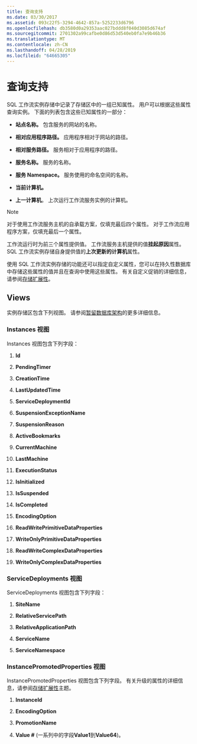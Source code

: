 ```yaml
---
title: 查询支持
ms.date: 03/30/2017
ms.assetid: 093c22f5-3294-4642-857a-5252233d6796
ms.openlocfilehash: db3580d0a29353aac027bddd8f040d3085d674af
ms.sourcegitcommit: 2701302a99cafbe0d86d53d540eb0fa7e9b46b36
ms.translationtype: MT
ms.contentlocale: zh-CN
ms.lasthandoff: 04/28/2019
ms.locfileid: "64665305"
---
```

# <a name="support-for-queries"></a>查询支持
SQL 工作流实例存储中记录了存储区中的一组已知属性。 用户可以根据这些属性查询实例。 下面的列表包含这些已知属性的一部分：  
  
- **站点名称。** 包含服务的网站的名称。  
  
- **相对应用程序路径。** 应用程序相对于网站的路径。  
  
- **相对服务路径。** 服务相对于应用程序的路径。  
  
- **服务名称。** 服务的名称。  
  
- **服务 Namespace。** 服务使用的命名空间的名称。  
  
- **当前计算机。**  
  
- **上一计算机**。 上次运行工作流服务实例的计算机。  
  
> [!NOTE]
>  对于使用工作流服务主机的自承载方案，仅填充最后四个属性。 对于工作流应用程序方案，仅填充最后一个属性。  
  
 工作流运行时为前三个属性提供值。 工作流服务主机提供的值**挂起原因**属性。 SQL 工作流实例存储自身提供值的**上次更新的计算机**属性。  
  
 使用 SQL 工作流实例存储的功能还可以指定自定义属性，您可以在持久性数据库中存储这些属性的值并且在查询中使用这些属性。 有关自定义促销的详细信息，请参阅[存储扩展性](store-extensibility.md)。  
  
## <a name="views"></a>Views  
 实例存储区包含下列视图。 请参阅[暂留数据库架构](persistence-database-schema.md)的更多详细信息。  
  
### <a name="the-instances-view"></a>Instances 视图  
 Instances 视图包含下列字段：  
  
1. **Id**  
  
2. **PendingTimer**  
  
3. **CreationTime**  
  
4. **LastUpdatedTime**  
  
5. **ServiceDeploymentId**  
  
6. **SuspensionExceptionName**  
  
7. **SuspensionReason**  
  
8. **ActiveBookmarks**  
  
9. **CurrentMachine**  
  
10. **LastMachine**  
  
11. **ExecutionStatus**  
  
12. **IsInitialized**  
  
13. **IsSuspended**  
  
14. **IsCompleted**  
  
15. **EncodingOption**  
  
16. **ReadWritePrimitiveDataProperties**  
  
17. **WriteOnlyPrimitiveDataProperties**  
  
18. **ReadWriteComplexDataProperties**  
  
19. **WriteOnlyComplexDataProperties**  
  
### <a name="the-servicedeployments-view"></a>ServiceDeployments 视图  
 ServiceDeployments 视图包含下列字段：  
  
1. **SiteName**  
  
2. **RelativeServicePath**  
  
3. **RelativeApplicationPath**  
  
4. **ServiceName**  
  
5. **ServiceNamespace**  
  
### <a name="the-instancepromotedproperties-view"></a>InstancePromotedProperties 视图  
 InstancePromotedProperties 视图包含下列字段。 有关升级的属性的详细信息，请参阅[存储扩展性](store-extensibility.md)主题。  
  
1. **InstanceId**  
  
2. **EncodingOption**  
  
3. **PromotionName**  
  
4. **Value #** (一系列中的字段**Value1**到**Value64**)。
